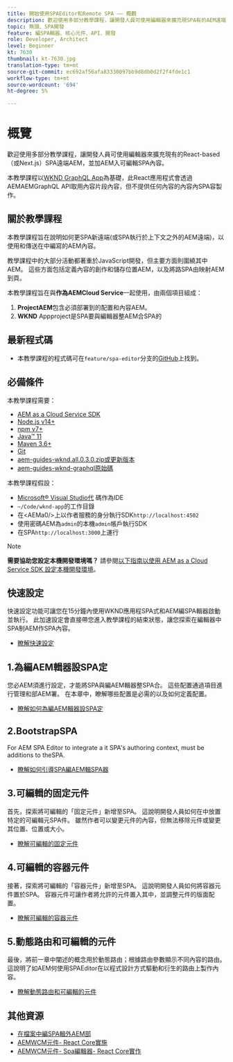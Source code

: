 ```yaml
---
title: 開始使用SPAEditor和Remote SPA —— 概觀
description: 歡迎使用多部分教學課程，讓開發人員可使用編輯器來擴充現SPA有的AEM遠端AEM內容SPA。
topic: 無頭、SPA開發
feature: 編SPA輯器、核心元件、API、開發
role: Developer, Architect
level: Beginner
kt: 7630
thumbnail: kt-7630.jpg
translation-type: tm+mt
source-git-commit: ec692af56afa83330097bb9d8db0d2f2f4fde1c1
workflow-type: tm+mt
source-wordcount: '694'
ht-degree: 5%

---
```



# 概覽

歡迎使用多部分教學課程，讓開發人員可使用編輯器來擴充現有的React-based（或Next.js）SPA遠端AEM，並加AEM入可編輯SPA內容。

本教學課程以[WKND GraphQL App](https://experienceleague.adobe.com/docs/experience-manager-learn/getting-started-with-aem-headless/graphql/overview.html)為基礎，此React應用程式會透過AEMAEMGraphQL API取用內容片段內容，但不提供任何內容的內容內SPA容製作。

## 關於教學課程

本教學課程旨在說明如何更SPA新遠端(或SPA執行於上下文之外的AEM遠端)，以使用和傳送在中編寫的AEM內容。

教學課程中的大部分活動都著重於JavaScript開發，但主要方面則圍繞其中AEM。 這些方面包括定義內容的創作和儲存位置AEM，以及將路SPA由映射AEM到頁。

本教學課程旨在與&#x200B;**作為AEMCloud Service**&#x200B;一起使用，由兩個項目組成：

1. __ProjectAEM__&#x200B;包含必須部署到的配置和內容AEM。
1. __WKND__ Appproject是SPA要與編輯器整AEM合SPA的

## 最新程式碼

+ 本教學課程的程式碼可在`feature/spa-editor`分支的[GitHub](https://github.com/adobe/aem-guides-wknd-graphql)上找到。

## 必備條件

本教學課程需要：

+ [AEM as a Cloud Service SDK](https://experienceleague.adobe.com/docs/experience-manager-learn/cloud-service/local-development-environment-set-up/aem-runtime.html?lang=en)
+ [Node.js v14+](https://nodejs.org/en/)
+ [npm v7+](https://www.npmjs.com/)
+ [Java™ 11](https://downloads.experiencecloud.adobe.com/content/software-distribution/en/general.html)
+ [Maven 3.6+](https://maven.apache.org/)
+ [Git](https://git-scm.com/downloads)
+ [aem-guides-wknd.all.0.3.0.zip或更新版本](https://github.com/adobe/aem-guides-wknd/releases)
+ [aem-guides-wknd-graphql原始碼](https://github.com/adobe/aem-guides-wknd-graphql)

本教學課程假設：

+ [Microsoft® Visual Studio代](https://visualstudio.microsoft.com/) 碼作為IDE
+ `~/Code/wknd-app`的工作目錄
+ 在&lt;AEMa0/>上以作者服務的身分執行SDK`http://localhost:4502`
+ 使用密碼AEM為`admin`的本機`admin`帳戶執行SDK
+ 在SPA`http://localhost:3000`上運行

>[!NOTE]
>
> **需要協助您設定本機開發環境嗎？** 請參閱[以下指南以使用 AEM as a Cloud Service SDK 設定本機開發環境](https://experienceleague.adobe.com/docs/experience-manager-learn/cloud-service/local-development-environment-set-up/overview.html)。


## 快速設定

快速設定功能可讓您在15分鐘內使用WKND應用程SPA式和AEM編SPA輯器啟動並執行。 此加速設定會直接帶您進入教學課程的結束狀態，讓您探索在編輯器中SPA制AEM作SPA內容。

+ [瞭解快速設定](./quick-setup.md)

## 1.為編AEM輯器設SPA定

您必AEM須進行設定，才能將SPA與編AEM輯器整SPA合。 這些配置通過項目進行管理和部AEM署。 在本章中，瞭解哪些配置是必需的以及如何定義配置。

+ [瞭解如何為編AEM輯器設SPA定](./aem-configure.md)

## 2.BootstrapSPA

For AEM SPA   Editor to integrate a it SPA&#39;s authoring context, must be additions to theSPA.

+ [瞭解如何引導SPA編AEM輯SPA器](./spa-bootstrap.md)

## 3.可編輯的固定元件

首先，探索將可編輯的「固定元件」新增至SPA。 這說明開發人員如何在中放置特定的可編輯元SPA件。 雖然作者可以變更元件的內容，但無法移除元件或變更其位置、位置或大小。

+ [瞭解可編輯的固定元件](./spa-fixed-component.md)

## 4.可編輯的容器元件

接著，探索將可編輯的「容器元件」新增至SPA。 這說明開發人員如何將容器元件置於SPA。 容器元件可讓作者將允許的元件置入其中，並調整元件的版面配置。

+ [瞭解可編輯的容器元件](./spa-container-component.md)

## 5.動態路由和可編輯的元件

最後，將前一章中闡述的概念用於動態路由；根據路由參數顯示不同內容的路由。 這說明了如AEM何使用SPAEditor在以程式設計方式驅動和衍生的路由上製作內容。

+ [瞭解動態路由和可編輯的元件](./spa-dynamic-routes.md)

## 其他資源

+ [在檔案中編SPA輯外AEM部](https://experienceleague.adobe.com/docs/experience-manager-cloud-service/implementing/developing/hybrid/editing-external-spa.html)
+ [AEMWCM元件- React Core實施](https://www.npmjs.com/package/@adobe/aem-core-components-react-base)
+ [AEMWCM元件- Spa編輯器- React Core實作](https://www.npmjs.com/package/@adobe/aem-core-components-react-spa)

